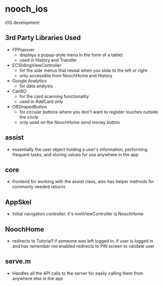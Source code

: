 nooch_ios
=========

iOS development

3rd Party Libraries Used
------------------------
* FPPopover
  - displays a popup-style menu in the form of a table) 
  - used in History and Transfer
* ECSlidingViewController
  - for the side menus that reveal when you slide to the left or right 
  - only accessible from NoochHome and History
* Google Analytics
  - for data analysis
* CardIO
  - for the card scanning functionality
  - used in AddCard only
* OBShapedButton
  - for circular buttons where you don't want to register touches outside the circle
  - only used on the NoochHome send money button

assist
------
- essentially the user object holding a user's information, performing frequent tasks, and storing values for use anywhere in the app

core
-----
- frontend for working with the assist class, also has helper methods for commonly needed returns

AppSkel
-------
- Initial navigation controller, it's rootViewController is NoochHome

NoochHome
---------
- redirects to Tutorial1 if someone was left logged in, if user is logged in and has remember me enabled redirects to PIN screen to validate user

serve.m
------
- Handles all the API calls to the server for easily calling them from anywhere else in the app